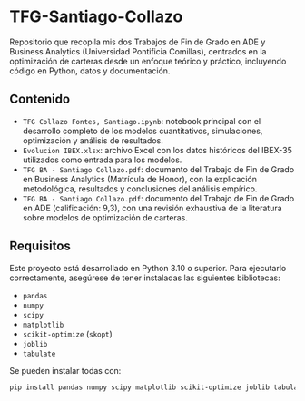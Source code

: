 # TFG-Santiago-Collazo
Repositorio que recopila mis dos Trabajos de Fin de Grado en ADE y Business Analytics (Universidad Pontificia Comillas), centrados en la optimización de carteras desde un enfoque teórico y práctico, incluyendo código en Python, datos y documentación.

## Contenido

- `TFG Collazo Fontes, Santiago.ipynb`: notebook principal con el desarrollo completo de los modelos cuantitativos, simulaciones, optimización y análisis de resultados.
- `Evolucion IBEX.xlsx`: archivo Excel con los datos históricos del IBEX-35 utilizados como entrada para los modelos.
- `TFG BA - Santiago Collazo.pdf`: documento del Trabajo de Fin de Grado en Business Analytics (Matrícula de Honor), con la explicación metodológica, resultados y conclusiones del análisis empírico.
- `TFG BA - Santiago Collazo.pdf`: documento del Trabajo de Fin de Grado en ADE (calificación: 9,3), con una revisión exhaustiva de la literatura sobre modelos de optimización de carteras.

## Requisitos

Este proyecto está desarrollado en Python 3.10 o superior. Para ejecutarlo correctamente, asegúrese de tener instaladas las siguientes bibliotecas:

- `pandas`  
- `numpy`  
- `scipy`  
- `matplotlib`  
- `scikit-optimize` (`skopt`)  
- `joblib`  
- `tabulate`

Se pueden instalar todas con:

```bash
pip install pandas numpy scipy matplotlib scikit-optimize joblib tabulate
